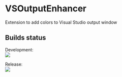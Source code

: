 # VSOutputEnhancer
Extension to add colors to Visual Studio output window

## Builds status
Development:  
![](https://balakin.visualstudio.com/DefaultCollection/_apis/public/build/definitions/cac64fb5-9b23-4934-bc77-173d16aed6f0/9/badge)

Release:  
![](https://balakin.visualstudio.com/DefaultCollection/_apis/public/build/definitions/cac64fb5-9b23-4934-bc77-173d16aed6f0/8/badge)

